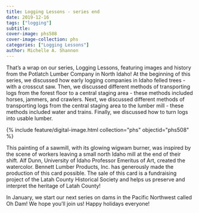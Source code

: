```yaml
---
title: Logging Lessons - series end
date: 2019-12-16
tags: ["logging"]
subtitle: 
cover-image: phs508
cover-image-collection: phs
categories: ["Logging Lessons"]
author: Michelle A. Shannon
---
```


That’s a wrap on our series, Logging Lessons, featuring images and history from the Potlatch Lumber Company in North Idaho! At the beginning of this series, we discussed how early logging companies in Idaho felled trees - with a crosscut saw. Then, we discussed different methods of transporting logs from the forest floor to a central staging area - these methods included horses, jammers, and crawlers. Next, we discussed different methods of transporting logs from the central staging area to the lumber mill - these methods included water and trains. Finally, we discussed how to turn logs into usable lumber.

{% include feature/digital-image.html collection="phs" objectid="phs508" %}

This painting of a sawmill, with its glowing wigwam burner, was inspired by the scene of workers leaving a small north Idaho mill at the end of their shift. Alf Dunn, University of Idaho Professor Emeritus of Art, created the watercolor. Bennett Lumber Products, Inc. has generously made the production of this card possible. The sale of this card is a fundraising project of the Latah County Historical Society and helps us preserve and interpret the heritage of Latah County!

In January, we start our next series on dams in the Pacific Northwest called Oh Dam! We hope you’ll join us! Happy holidays everyone!

